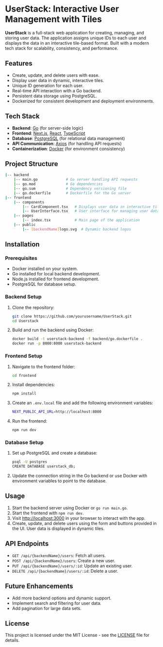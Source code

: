 # UserStack: Interactive User Management with Tiles
**UserStack** is a full-stack web application for creating, managing, and storing user data. The application assigns unique IDs to each user and displays the data in an interactive tile-based format. Built with a modern tech stack for scalability, consistency, and performance.

## Features
- Create, update, and delete users with ease.
- Display user data in dynamic, interactive tiles.
- Unique ID generation for each user.
- Real-time API interaction with a Go backend.
- Persistent data storage using PostgreSQL.
- Dockerized for consistent development and deployment environments.

## Tech Stack
- **Backend**: [Go](https://golang.org/) (for server-side logic)
- **Frontend**: [Next.js](https://nextjs.org/), [React](https://reactjs.org/), [TypeScript](https://www.typescriptlang.org/)
- **Database**: [PostgreSQL](https://www.postgresql.org/) (for relational data management)
- **API Communication**: [Axios](https://axios-http.com/) (for handling API requests)
- **Containerization**: [Docker](https://www.docker.com/) (for environment consistency)

## Project Structure
```bash
|-- backend
    |-- main.go             # Go server handling API requests
    |-- go.mod              # Go dependencies
    |-- go.sum              # Dependency versioning file
    |-- go.dockerfile       # Dockerfile for the Go server
|-- frontend
    |-- components
        |-- CardComponent.tsx   # Displays user data in interactive tile format
        |-- UserInterface.tsx   # User interface for managing user data
    |-- pages
        |-- index.tsx           # Main page of the application
    |-- public
        |-- [backendName]logo.svg  # Dynamic backend logos
```

## Installation
### Prerequisites
- Docker installed on your system.
- Go installed for local backend development.
- Node.js installed for frontend development.
- PostgreSQL for database setup.

### Backend Setup
1. Clone the repository:
   ```bash
   git clone https://github.com/yourusername/UserStack.git
   cd Userstack
   ```
2. Build and run the backend using Docker:
   ```bash
   docker build -t userstack-backend -f backend/go.dockerfile .
   docker run -p 8000:8000 userstack-backend
   ```
### Frontend Setup
1. Navigate to the frontend folder:
   ```bash
   cd frontend
   ```
2. Install dependencies:
   ```bash
   npm install
   ```
3. Create an `.env.local` file and add the following environment variables:
   ```bash
   NEXT_PUBLIC_API_URL=http://localhost:8000
   ```
4. Run the frontend:
   ```bash
   npm run dev
   ```
### Database Setup
1. Set up PostgreSQL and create a database:
   ```bash
   psql -U postgres
   CREATE DATABASE userstack_db;
   ```
2. Update the connection string in the Go backend or use Docker with environment variables to point to the database.

## Usage

1. Start the backend server using Docker or `go run main.go`.
2. Start the frontend with `npm run dev`.
3. Visit [http://localhost:3000](http://localhost:3000) in your browser to interact with the app.
4. Create, update, and delete users using the form and buttons provided in the UI. User data is displayed in dynamic tiles.

## API Endpoints

- `GET /api/{backendName}/users`: Fetch all users.
- `POST /api/{backendName}/users`: Create a new user.
- `PUT /api/{backendName}/users/:id`: Update an existing user.
- `DELETE /api/{backendName}/users/:id`: Delete a user.

## Future Enhancements

- Add more backend options and dynamic support.
- Implement search and filtering for user data.
- Add pagination for large data sets.

## License

This project is licensed under the MIT License - see the [LICENSE](LICENSE) file for details.

